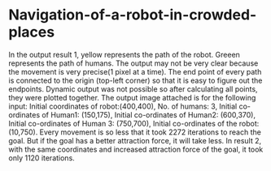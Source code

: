 # Navigation-of-a-robot-in-crowded-places
In the output result 1, yellow represents the path of the robot. Greeen represents the path of humans.
The output may not be very clear because the movement is very precise(1 pixel at a time).
The end point of every path is connected to the origin (top-left corner) so that it is easy to figure out the endpoints.
Dynamic output was not possible so after calculating all points, they were plotted together.
The output image attached is for the following input:
Initial coordinates of robot:(400,400), No. of humans: 3, Initial co-ordinates of Human1: (150,175), Initial co-ordinates
of Human2: (600,370), Initial co-ordinates of Human 3: (750,700), Initial co-ordinates of the robot:(10,750).
Every movement is so less that it took 2272 iterations to reach the goal. But if the goal has a better attraction force, it will take less.
In result 2, with the same coordinates and increased attraction force of the goal, it took only 1120 iterations.
